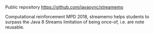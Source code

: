 Public repository https://github.com/javasync/streamemo

Computational reinforcement MPD 2018, streamemo helps students to surpass the Java 8 Streams limitation of being once-of, i.e. are note reusable.